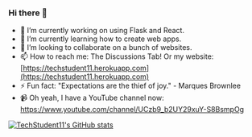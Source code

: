 ### Hi there 👋

<!--
**TechStudent11/techstudent11** is a ✨ _special_ ✨ repository because its `README.md` (this file) appears on your GitHub profile.

Here are some ideas to get you started:
-->

- 🔭 I’m currently working on using Flask and React.
- 🌱 I’m currently learning how to create web apps.
- 👯 I’m looking to collaborate on a bunch of websites.
- 📫 How to reach me: The Discussions Tab! Or my website: [https://techstudent11.herokuapp.com](https://techstudent11.herokuapp.com)
- ⚡ Fun fact: "Expectations are the thief of joy." - Marques Brownlee
- 📹 Oh yeah, I have a YouTube channel now: https://www.youtube.com/channel/UCzb9_b2UY29xuY-S8BsmpOg

[![TechStudent11's GitHub stats](https://github-readme-stats.vercel.app/api?username=TechStudent11&show_icons=true&theme=tokyonight)](https://github.com/TechStudent11)
